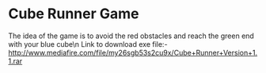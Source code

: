 # Cube Runner Game
The idea of the game is to avoid the red obstacles and reach the green end with your blue cube\n
Link to download exe file:-
    http://www.mediafire.com/file/my26sgb53s2cu9x/Cube+Runner+Version+1.1.rar

